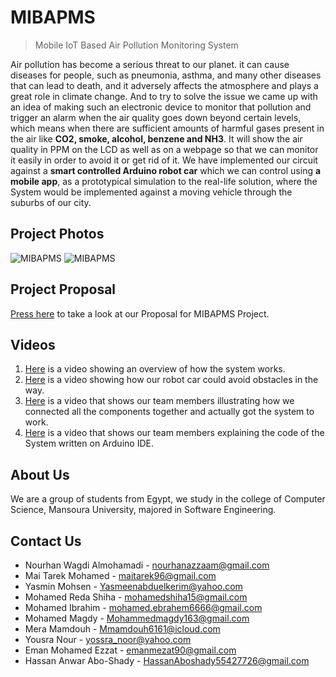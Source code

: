 # MIBAPMS

> Mobile IoT Based Air Pollution Monitoring System

Air pollution has become a serious threat to our planet. it can cause diseases for people, such as pneumonia, asthma, and many other diseases that can lead to death, and it adversely affects the atmosphere and plays a great role in climate change. And to try to solve the issue we came up with an idea of making such an electronic device to monitor that pollution and trigger an alarm when the air quality goes down beyond certain levels, which means when there are sufficient amounts of harmful gases present in the air like **CO2, smoke, alcohol, benzene and NH3**. It will show the air quality in PPM on the LCD as well as on a webpage so that we can monitor it easily in order to avoid it or get rid of it. We have implemented our circuit against a **smart controlled Arduino robot car** which we can control using **a mobile app**, as a prototypical simulation to the real-life solution, where the System would be implemented against a moving vehicle through the suburbs of our city.

## Project Photos
![MIBAPMS](https://drive.google.com/open?id=1RAMVY_Y9ixd-mjBMb7SUkNhxdHG5N-LA)
![MIBAPMS](https://drive.google.com/open?id=1FJmvvVvi2IczeJzP8-e5AXPd6yNsdbcP)

## Project Proposal

[Press here](https://drive.google.com/file/d/1BU_s8goav53AhyCowqVNULy6BN7HSdAK/view?usp=sharing) to take a look at our Proposal for MIBAPMS Project.

## Videos

 1. [Here](https://drive.google.com/open?id=1eBg6Et7ZajvdvWMKXBhXckNdrPIxm2Ae) is a video showing an overview of how the system works.
 2. [Here](https://drive.google.com/open?id=1XiSzCIJ3LVoYWs2_RhPlqrtV2rF50_h5) is a video showing how our robot car could avoid obstacles in the way.
 3. [Here](https://drive.google.com/open?id=1USoxcCFOtSJqAZK5IbyXo2VLpuljsj9m) is a video that shows our team members illustrating how we connected all the components together and actually got the system to work.
 4. [Here](https://drive.google.com/open?id=1ADPJWTgid0BqELsWSsAj97K5sGXVToXI) is a video that shows our team members explaining the code of the System written on Arduino IDE.

## About Us

We are a group of students from Egypt, we study in the college of Computer Science, Mansoura University, majored in Software Engineering.

## Contact Us

- Nourhan Wagdi Almohamadi - nourhanazzaam@gmail.com
- Mai Tarek Mohamed - maitarek96@gmail.com
- Yasmin Mohsen - Yasmeenabduelkerim@yahoo.com
- Mohamed Reda Shiha - mohamedshiha15@gmail.com
- Mohamed Ibrahim - mohamed.ebrahem6666@gmail.com
- Mohamed Magdy - Mohammedmagdy163@gmail.com
- Mera Mamdouh - Mmamdouh6161@icloud.com
- Yousra Nour - yossra_noor@yahoo.com
- Eman Mohamed Ezzat - emanmezat90@gmail.com
- Hassan Anwar Abo-Shady - HassanAboshady55427726@gmail.com

